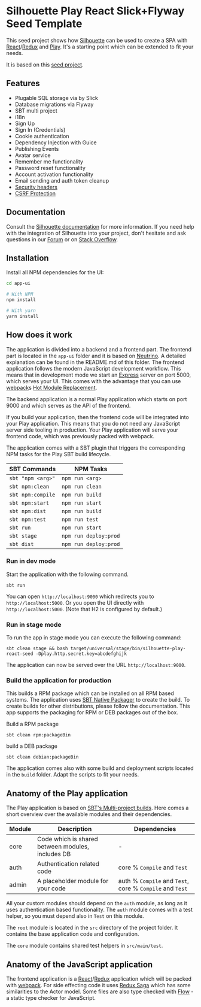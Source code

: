 Silhouette Play React Slick+Flyway Seed Template
===========================================================

This seed project shows how [Silhouette] can be used to create a SPA with [React]/[Redux] 
and [Play]. It's a starting point which can be extended to fit your needs.

It is based on this [seed project](https://github.com/setusoft/silhouette-play-react-seed).

## Features

* Plugable SQL storage via by Slick
* Database migrations via Flyway
* SBT multi project
* i18n
* Sign Up
* Sign In (Credentials)
* Cookie authentication
* Dependency Injection with Guice
* Publishing Events
* Avatar service
* Remember me functionality
* Password reset functionality
* Account activation functionality
* Email sending and auth token cleanup
* [Security headers](https://www.playframework.com/documentation/2.5.x/SecurityHeaders)
* [CSRF Protection](https://www.playframework.com/documentation/2.5.x/ScalaCsrf)


## Documentation

Consult the [Silhouette documentation] for more information. If you need help with the integration of Silhouette 
into your project, don't hesitate and ask questions in our [Forum] or on [Stack Overflow].


## Installation

Install all NPM dependencies for the UI:

```bash
cd app-ui

# With NPM
npm install

# With yarn
yarn install
```


## How does it work

The application is divided into a backend and a frontend part. The frontend part is located in the
`app-ui` folder and it is based on [Neutrino]. A detailed explanation can be found in the README.md 
of this folder. The frontend application follows the modern JavaScript development workflow. This 
means that in development mode we start an [Express] server on port 5000, which serves your UI. This 
comes with the advantage that you can use [webpack]s [Hot Module Replacement]. 

The backend application is a normal Play application which starts on port 9000 and which serves as the 
API of the frontend.

If you build your application, then the frontend code will be integrated into your Play application. This
means that you do not need any JavaScript server side tooling in production. Your Play application will 
serve your frontend code, which was previously packed with webpack.

The application comes with a SBT plugin that triggers the corresponding NPM tasks for the Play SBT build lifecycle.

SBT Commands       | NPM Tasks
------------------ | ------------
`sbt "npm <arg>"`  | `npm run <arg>`
`sbt npm:clean`    | `npm run clean`
`sbt npm:compile`  | `npm run build`
`sbt npm:start`    | `npm run start`
`sbt npm:dist`     | `npm run build`
`sbt npm:test`     | `npm run test`
`sbt run`          | `npm run start`
`sbt stage`        | `npm run deploy:prod`
`sbt dist`         | `npm run deploy:prod`


### Run in dev mode

Start the application with the following command.

```
sbt run
```

You can open `http://localhost:9000` which redirects you to `http://localhost:5000`. Or you open the UI directly
with `http://localhost:5000`. (Note that H2 is configured by default.)


### Run in stage mode

To run the app in stage mode you can execute the following command:

```
sbt clean stage && bash target/universal/stage/bin/silhouette-play-react-seed -Dplay.http.secret.key=abcdefghijk
```

The application can now be served over the URL `http://localhost:9000`.


### Build the application for production

This builds a RPM package which can be installed on all RPM based systems. The application uses 
[SBT Native Packager] to create the build. To create builds for other distributions, please follow the 
documentation. This app supports the packaging for RPM or DEB packages out of the box.

Build a RPM package
```
sbt clean rpm:packageBin
```

build a DEB package
```
sbt clean debian:packageBin
```

The application comes also with some build and deployment scripts located in the `build` folder. Adapt the 
scripts to fit your needs.

## Anatomy of the Play application

The Play application is based on [SBT's Multi-project builds]. Here comes a short overview over the available 
modules and their dependencies.

Module      | Description                             | Dependencies
----------- | ----------------------------------------|------------
core        | Code which is shared between modules, includes DB | -
auth        | Authentication related code                       | core % `Compile` and `Test`
admin       | A placeholder module for your code                | auth % `Compile` and `Test`, core % `Compile` and `Test`

All your custom modules should depend on the `auth` module, as long as it uses authentication based functionality.
The `auth` module comes with a test helper, so you must depend also in `Test` on this module. 

The `root` module is located in the `src` directory of the project folder. It contains the base application code 
and configuration. 

The `core` module contains shared test helpers in `src/main/test`.

## Anatomy of the JavaScript application

The frontend application is a [React]/[Redux] application which will be packed with [webpack]. For side effecting code 
it uses [Redux Saga] which has some similarities to the Actor model. Some files are also type checked with [Flow] - a 
static type checker for JavaScript.

[Silhouette]: https://www.silhouette.rocks
[Silhouette documentation]: https://www.silhouette.rocks/
[Forum]: http://discourse.silhouette.rocks
[Stack Overflow]: http://stackoverflow.com/questions/tagged/silhouette
[Play]: https://www.playframework.com/
[React]: https://facebook.github.io/react/
[Redux]: http://redux.js.org/
[Redux Saga]: https://redux-saga.js.org/
[webpack]: https://webpack.js.org/
[Neutrino]: https://neutrino.js.org/
[Express]: http://expressjs.com/de/
[Flow]: https://flow.org/
[Hot Module Replacement]: https://webpack.js.org/concepts/hot-module-replacement/
[SBT's Multi-project builds]: http://www.scala-sbt.org/0.13/docs/Multi-Project.html
[SBT Native Packager]: http://sbt-native-packager.readthedocs.io/en/stable/
